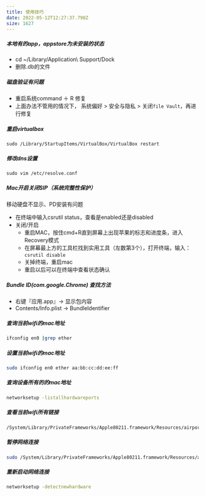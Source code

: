 ```yaml
---
title: 使用技巧
date: 2022-05-12T12:27:37.798Z
size: 1627
---
```

##### 本地有的app，appstore为未安装的状态

- cd ~/Library/Application\ Support/Dock
- 删除.db的文件

##### 磁盘验证有问题

- 重启系统command ＋ R 修复
- 上面办法不管用的情况下， 系统偏好 > 安全与隐私 > 关闭`file Vault`，再进行修复

##### 重启virtualbox

```shell
sudo /Library/StartupItems/VirtualBox/VirtualBox restart
```

##### 修改dns设置
```shell
sudo vim /etc/resolve.conf
```

##### Mac开启关闭SIP（系统完整性保护）

移动硬盘不显示、PD安装有问题

- 在终端中输入csrutil status，查看是enabled还是disabled
- 关闭/开启
  - 重启MAC，按住cmd+R直到屏幕上出现苹果的标志和进度条，进入Recovery模式
  - 在屏幕最上方的工具栏找到实用工具（左数第3个），打开终端，输入：`csrutil disable`
  - 关掉终端，重启mac
  - 重启以后可以在终端中查看状态确认

##### Bundle ID(com.google.Chrome) 查找方法
 * 右键『应用.app』-> 显示包内容
 * Contents/Info.plist -> BundleIdentifier

##### 查询当前wifi的mac地址

```sh
ifconfig en0 |grep ether
```

##### 设置当前wifi的mac地址

```sh
sudo ifconfig en0 ether aa:bb:cc:dd:ee:ff
```

##### 查询设备所有的的mac地址

```sh
networksetup -listallhardwareports
```

##### 查看当前wifi所有链接

```sh
/System/Library/PrivateFrameworks/Apple80211.framework/Resources/airport -s
```


##### 暂停网络连接

```sh
sudo /System/Library/PrivateFrameworks/Apple80211.framework/Resources/airport -z
```

##### 重新启动网络连接

```sh
networksetup -detectnewhardware
```

